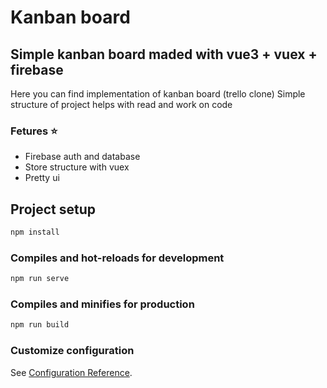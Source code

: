# Kanban board

## Simple kanban board maded with vue3 + vuex + firebase

Here you can find implementation of kanban board (trello clone)
Simple structure of project helps with read and work on code

### Fetures ⭐

- Firebase auth and database
- Store structure with vuex
- Pretty ui

## Project setup

```bash
npm install
```

### Compiles and hot-reloads for development

```bash
npm run serve
```

### Compiles and minifies for production

```bash
npm run build
```

### Customize configuration

See [Configuration Reference](https://cli.vuejs.org/config/).
